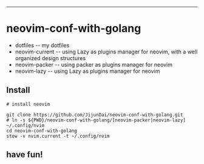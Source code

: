 ---

# neovim-conf-with-golang

- dotfiles -- my dotfiles
- neovim-current -- using Lazy as plugins manager for neovim, with a well organized design structures
- neovim-packer -- using packer as plugins manager for neovim
- neovim-lazy   -- using Lazy as plugins manager for neovim

## Install

```shell
# install neovim

git clone https://github.com/JijunDai/neovim-conf-with-golang.git
# ln -s ${PWD}/neovim-conf-with-golang/[neovim-packer|neovim-lazy] ~/.config/nvim
cd neovim-conf-with-golang
stow -v nvim.current -t ~/.config/nvim

```

## have fun!
